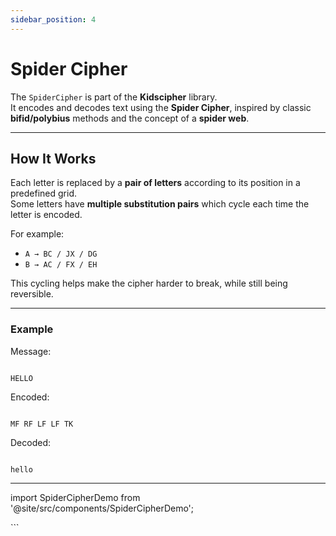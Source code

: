 ```yaml
---
sidebar_position: 4
---
```


# Spider Cipher

The `SpiderCipher` is part of the **Kidscipher** library.  
It encodes and decodes text using the **Spider Cipher**, inspired by classic **bifid/polybius** methods and the concept of a **spider web**.

---

## How It Works

Each letter is replaced by a **pair of letters** according to its position in a predefined grid.  
Some letters have **multiple substitution pairs** which cycle each time the letter is encoded.

For example:

- `A → BC / JX / DG`
- `B → AC / FX / EH`

This cycling helps make the cipher harder to break, while still being reversible.

---

### Example

Message:

```

HELLO

```

Encoded:

```

MF RF LF LF TK

```

Decoded:

```

hello

```

---

import SpiderCipherDemo from '@site/src/components/SpiderCipherDemo';

<SpiderCipherDemo />
```
